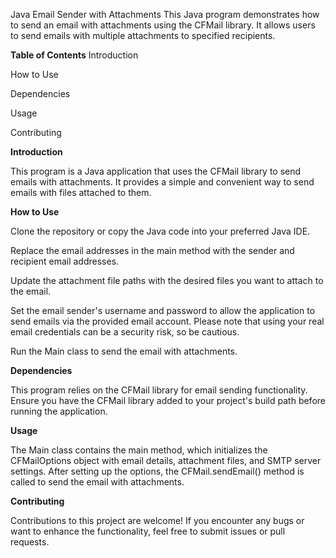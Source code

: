 
Java Email Sender with Attachments
This Java program demonstrates how to send an email with attachments using the CFMail library. It allows users to send emails with multiple attachments to specified recipients.

**Table of Contents**
Introduction

How to Use

Dependencies

Usage

Contributing

**Introduction**

This program is a Java application that uses the CFMail library to send emails with attachments. It provides a simple and convenient way to send emails with files attached to them.

**How to Use**

Clone the repository or copy the Java code into your preferred Java IDE.

Replace the email addresses in the main method with the sender and recipient email addresses.

Update the attachment file paths with the desired files you want to attach to the email.

Set the email sender's username and password to allow the application to send emails via the provided email account. Please note that using your real email credentials can be a security risk, so be cautious.

Run the Main class to send the email with attachments.

**Dependencies**

This program relies on the CFMail library for email sending functionality. Ensure you have the CFMail library added to your project's build path before running the application.

**Usage**

The Main class contains the main method, which initializes the CFMailOptions object with email details, attachment files, and SMTP server settings. After setting up the options, the CFMail.sendEmail() method is called to send the email with attachments.

**Contributing**

Contributions to this project are welcome! If you encounter any bugs or want to enhance the functionality, feel free to submit issues or pull requests.
